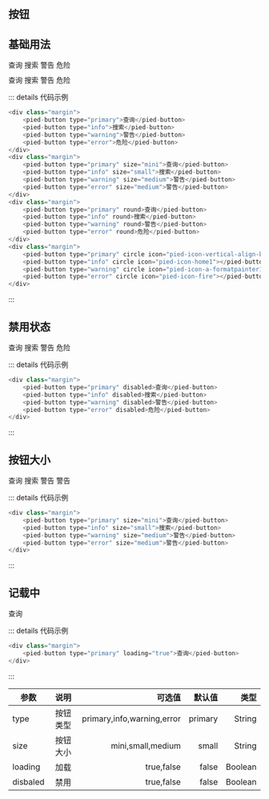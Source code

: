 ## 按钮

## 基础用法

<div class="margin">
    <pied-button type="primary">查询</pied-button>
    <pied-button type="info">搜索</pied-button>
    <pied-button type="warning">警告</pied-button>
    <pied-button type="error">危险</pied-button>
</div>
<div class="margin">
    <pied-button type="primary" round>查询</pied-button>
    <pied-button type="info" round>搜索</pied-button>
    <pied-button type="warning" round>警告</pied-button>
    <pied-button type="error" round>危险</pied-button>
</div>
<div class="margin">
    <pied-button type="primary" circle icon="pied-icon-vertical-align-botto"></pied-button>
    <pied-button type="info" circle icon="pied-icon-home1"></pied-button>
    <pied-button type="warning" circle icon="pied-icon-a-formatpainter1"></pied-button>
    <pied-button type="error" circle icon="pied-icon-fire"></pied-button>
</div>

::: details 代码示例
```js
<div class="margin">
    <pied-button type="primary">查询</pied-button>
    <pied-button type="info">搜索</pied-button>
    <pied-button type="warning">警告</pied-button>
    <pied-button type="error">危险</pied-button>
</div>
<div class="margin">
    <pied-button type="primary" size="mini">查询</pied-button>
    <pied-button type="info" size="small">搜索</pied-button>
    <pied-button type="warning" size="medium">警告</pied-button>
    <pied-button type="error" size="medium">警告</pied-button>
</div>
<div class="margin">
    <pied-button type="primary" round>查询</pied-button>
    <pied-button type="info" round>搜索</pied-button>
    <pied-button type="warning" round>警告</pied-button>
    <pied-button type="error" round>危险</pied-button>
</div>
<div class="margin">
    <pied-button type="primary" circle icon="pied-icon-vertical-align-botto"></pied-button>
    <pied-button type="info" circle icon="pied-icon-home1"></pied-button>
    <pied-button type="warning" circle icon="pied-icon-a-formatpainter1"></pied-button>
    <pied-button type="error" circle icon="pied-icon-fire"></pied-button>
</div>
```
:::

## 禁用状态

<div class="margin">
    <pied-button type="primary" disabled>查询</pied-button>
    <pied-button type="info" disabled>搜索</pied-button>
    <pied-button type="warning" disabled>警告</pied-button>
    <pied-button type="error" disabled>危险</pied-button>
</div>

::: details 代码示例
```js
<div class="margin">
    <pied-button type="primary" disabled>查询</pied-button>
    <pied-button type="info" disabled>搜索</pied-button>
    <pied-button type="warning" disabled>警告</pied-button>
    <pied-button type="error" disabled>危险</pied-button>
</div>
```
:::

## 按钮大小

<div class="margin">
    <pied-button type="primary" size="mini">查询</pied-button>
    <pied-button type="info" size="small">搜索</pied-button>
    <pied-button type="warning" size="medium">警告</pied-button>
    <pied-button type="error" size="medium">警告</pied-button>
</div>

::: details 代码示例
```js
<div class="margin">
    <pied-button type="primary" size="mini">查询</pied-button>
    <pied-button type="info" size="small">搜索</pied-button>
    <pied-button type="warning" size="medium">警告</pied-button>
    <pied-button type="error" size="medium">警告</pied-button>
</div>
```
:::

## 记载中

<div class="margin">
    <pied-button type="primary" :loading="true">查询</pied-button>
</div>

::: details 代码示例
```js
<div class="margin">
    <pied-button type="primary" loading="true">查询</pied-button>
</div>
```
:::

| 参数        |      说明      |  可选值 | 默认值 | 类型 | 
| -------------| :-------------: | ----------: | -------------: |  ----------: | 
| type      | 按钮类型 | primary,info,warning,error | primary |  String | 
| size      |   按钮大小    |   mini,small,medium |  small |  String |
| loading |   加载    |    true,false | false |  Boolean |
| disbaled |   禁用    |    true,false | false |  Boolean |

<script></script>


<style scoped>
.margin{
    margin-bottom:10px;
}
.pied-button{
    margin-right:20px;
}
</style>